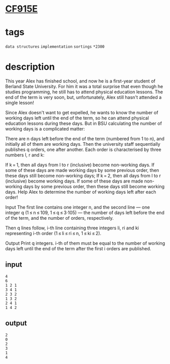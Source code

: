 # [CF915E](https://codeforces.com/contest/915/problem/E)

# tags
`data structures` `implementation` `sortings` `*2300`

# description
This year Alex has finished school, and now he is a first-year student of Berland State University. For him it was a total surprise that even though he studies programming, he still has to attend physical education lessons. The end of the term is very soon, but, unfortunately, Alex still hasn't attended a single lesson!

Since Alex doesn't want to get expelled, he wants to know the number of working days left until the end of the term, so he can attend physical education lessons during these days. But in BSU calculating the number of working days is a complicated matter:

There are n days left before the end of the term (numbered from 1 to n), and initially all of them are working days. Then the university staff sequentially publishes q orders, one after another. Each order is characterised by three numbers l, r and k:

If k = 1, then all days from l to r (inclusive) become non-working days. If some of these days are made working days by some previous order, then these days still become non-working days;
If k = 2, then all days from l to r (inclusive) become working days. If some of these days are made non-working days by some previous order, then these days still become working days.
Help Alex to determine the number of working days left after each order!

Input
The first line contains one integer n, and the second line — one integer q (1 ≤ n ≤ 109, 1 ≤ q ≤ 3·105) — the number of days left before the end of the term, and the number of orders, respectively.

Then q lines follow, i-th line containing three integers li, ri and ki representing i-th order (1 ≤ li ≤ ri ≤ n, 1 ≤ ki ≤ 2).

Output
Print q integers. i-th of them must be equal to the number of working days left until the end of the term after the first i orders are published.

## input
```
4
6
1 2 1
3 4 1
2 3 2
1 3 2
2 4 1
1 4 2
```

## output
```
2
0
2
3
1
4
```

